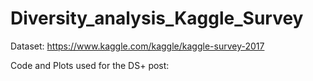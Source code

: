 # Diversity_analysis_Kaggle_Survey

Dataset: https://www.kaggle.com/kaggle/kaggle-survey-2017 

Code and Plots used for the DS+ post: 
